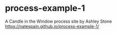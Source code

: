 # process-example-1
A Candle in the Window process site by Ashley Stone
https://natespain.github.io/process-example-1/
